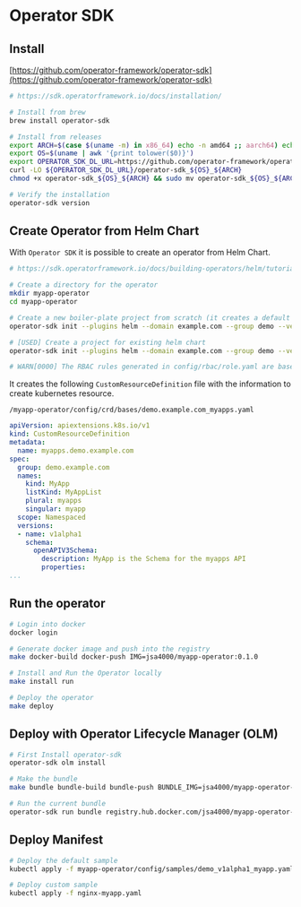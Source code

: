 # Operator SDK

## Install

[https://github.com/operator-framework/operator-sdk](https://github.com/operator-framework/operator-sdk)

```bash
# https://sdk.operatorframework.io/docs/installation/

# Install from brew
brew install operator-sdk

# Install from releases
export ARCH=$(case $(uname -m) in x86_64) echo -n amd64 ;; aarch64) echo -n arm64 ;; *) echo -n $(uname -m) ;; esac)
export OS=$(uname | awk '{print tolower($0)}')
export OPERATOR_SDK_DL_URL=https://github.com/operator-framework/operator-sdk/releases/download/v1.18.1
curl -LO ${OPERATOR_SDK_DL_URL}/operator-sdk_${OS}_${ARCH}
chmod +x operator-sdk_${OS}_${ARCH} && sudo mv operator-sdk_${OS}_${ARCH} /usr/local/bin/operator-sdk

# Verify the installation
operator-sdk version
```

## Create Operator from Helm Chart

With `Operator SDK` it is possible to create an operator from Helm Chart.

```bash
# https://sdk.operatorframework.io/docs/building-operators/helm/tutorial/

# Create a directory for the operator
mkdir myapp-operator
cd myapp-operator

# Create a new boiler-plate project from scratch (it creates a default helm template similar to 'helm create myapp')
operator-sdk init --plugins helm --domain example.com --group demo --version v1alpha1 --kind MyApp

# [USED] Create a project for existing helm chart
operator-sdk init --plugins helm --domain example.com --group demo --version v1alpha1 --kind MyApp --helm-chart=../../helm  

# WARN[0000] The RBAC rules generated in config/rbac/role.yaml are based on the chart's default manifest. Some rules may be missing for resources that are only enabled with custom values, and some existing rules may be overly broad. Double check the rules generated in config/rbac/role.yaml to ensure they meet the operator's permission requirements. 

```

It creates the following `CustomResourceDefinition` file with the information to create kubernetes resource.

`/myapp-operator/config/crd/bases/demo.example.com_myapps.yaml`

```yaml
apiVersion: apiextensions.k8s.io/v1
kind: CustomResourceDefinition
metadata:
  name: myapps.demo.example.com
spec:
  group: demo.example.com
  names:
    kind: MyApp
    listKind: MyAppList
    plural: myapps
    singular: myapp
  scope: Namespaced
  versions:
  - name: v1alpha1
    schema:
      openAPIV3Schema:
        description: MyApp is the Schema for the myapps API
        properties:
...
```

## Run the operator

```bash
# Login into docker
docker login

# Generate docker image and push into the registry
make docker-build docker-push IMG=jsa4000/myapp-operator:0.1.0

# Install and Run the Operator locally
make install run

# Deploy the operator
make deploy
```

## Deploy with Operator Lifecycle Manager (OLM)

```bash
# First Install operator-sdk
operator-sdk olm install

# Make the bundle
make bundle bundle-build bundle-push BUNDLE_IMG=jsa4000/myapp-operator-bundle:0.1.0

# Run the current bundle
operator-sdk run bundle registry.hub.docker.com/jsa4000/myapp-operator-bundle:0.1.0
```

## Deploy Manifest

```bash
# Deploy the default sample
kubectl apply -f myapp-operator/config/samples/demo_v1alpha1_myapp.yaml

# Deploy custom sample
kubectl apply -f nginx-myapp.yaml
```